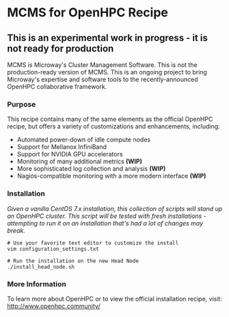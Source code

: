 # MCMS for OpenHPC Recipe

## This is an experimental work in progress - it is not ready for production

MCMS is Microway's Cluster Management Software. This is not the production-ready
version of MCMS. This is an ongoing project to bring Microway's expertise and
software tools to the recently-announced OpenHPC collaborative framework.

### Purpose
This recipe contains many of the same elements as the official OpenHPC recipe,
but offers a variety of customizations and enhancements, including:

  * Automated power-down of idle compute nodes
  * Support for Mellanox InfiniBand
  * Support for NVIDIA GPU accelerators
  * Monitoring of many additional metrics **(WIP)**
  * More sophisticated log collection and analysis **(WIP)**
  * Nagios-compatible monitoring with a more modern interface **(WIP)**

### Installation
*Given a vanilla CentOS 7.x installation, this collection of scripts will stand
up an OpenHPC cluster. This script will be tested with fresh installations -
attempting to run it on an installation that's had a lot of changes may break.*

```
# Use your favorite text editor to customize the install
vim configuration_settings.txt

# Run the installation on the new Head Node
./install_head_node.sh
```

### More Information
To learn more about OpenHPC or to view the official installation recipe, visit:
http://www.openhpc.community/

